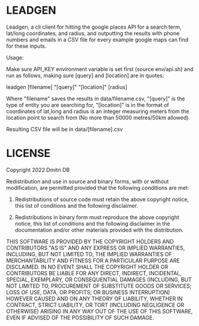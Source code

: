# LEADGEN

Leadgen, a cli client for hitting the google places API for a search
term, lat/long coordinates, and radius, and outputting the results 
with phone numbers and emails in a CSV file for every example google 
maps can find for these inputs.

Usage:

Make sure API_KEY environment variable is set first (source env/api.sh)
and run as follows, making sure [query] and [location] are in quotes:

leadgen [filename] "[query]" "[location]" [radius]

Where "filename" saves the results in data/filename.csv, "[query]" is the 
type of entity you are searching for, "[location]" is in the format of 
coordinates of lat,long and radius is an integer measuring meters from 
the location point to search from (No more than 50000 metres/50km allowed).

Resulting CSV file will be in data/[filename].csv

# LICENSE

Copyright 2022 Dmitri DB

Redistribution and use in source and binary forms, with or without modification, are permitted provided that the following conditions are met:

1. Redistributions of source code must retain the above copyright notice, this list of conditions and the following disclaimer.

2. Redistributions in binary form must reproduce the above copyright notice, this list of conditions and the following disclaimer in the documentation and/or other materials provided with the distribution.

THIS SOFTWARE IS PROVIDED BY THE COPYRIGHT HOLDERS AND CONTRIBUTORS "AS IS" AND ANY EXPRESS OR IMPLIED WARRANTIES, INCLUDING, BUT NOT LIMITED TO, THE IMPLIED WARRANTIES OF MERCHANTABILITY AND FITNESS FOR A PARTICULAR PURPOSE ARE DISCLAIMED. IN NO EVENT SHALL THE COPYRIGHT HOLDER OR CONTRIBUTORS BE LIABLE FOR ANY DIRECT, INDIRECT, INCIDENTAL, SPECIAL, EXEMPLARY, OR CONSEQUENTIAL DAMAGES (INCLUDING, BUT NOT LIMITED TO, PROCUREMENT OF SUBSTITUTE GOODS OR SERVICES; LOSS OF USE, DATA, OR PROFITS; OR BUSINESS INTERRUPTION) HOWEVER CAUSED AND ON ANY THEORY OF LIABILITY, WHETHER IN CONTRACT, STRICT LIABILITY, OR TORT (INCLUDING NEGLIGENCE OR OTHERWISE) ARISING IN ANY WAY OUT OF THE USE OF THIS SOFTWARE, EVEN IF ADVISED OF THE POSSIBILITY OF SUCH DAMAGE.
